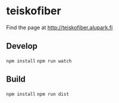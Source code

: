 # teiskofiber

Find the page at http://teiskofiber.alupark.fi

## Develop

`npm install`
`npm run watch`

## Build

`npm install`
`npm run dist`
